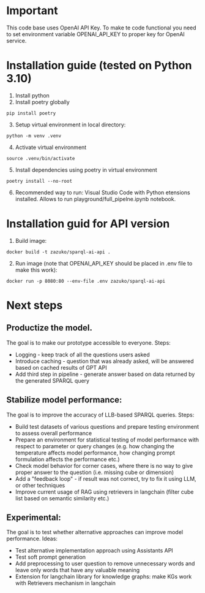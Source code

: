 # Important

This code base uses OpenAI API Key. To make te code functional you need to set environment variable OPENAI_API_KEY to proper key for OpenAI service.

# Installation guide (tested on Python 3.10)

1. Install python
2. Install poetry globally

```
pip install poetry
```

3. Setup virtual environment in local directory:

```
python -m venv .venv
```

4. Activate virtual environment

```
source .venv/bin/activate
```

5. Install dependencies using poetry in virtual environment

```
poetry install --no-root
```

6. Recommended way to run: Visual Studio Code with Python etensions installed. Allows to run playground/full_pipelne.ipynb notebook.

# Installation guid for API version

1. Build image:

```
docker build -t zazuko/sparql-ai-api .
```

2. Run image (note that OPENAI_API_KEY should be placed in .env file to make this work):

```
docker run -p 8080:80 --env-file .env zazuko/sparql-ai-api
```

# Next steps

## Productize the model.
The goal is to make our prototype accessible to everyone. Steps:
- Logging - keep track of all the questions users asked
- Introduce caching - question that was already asked, will be answered based on cached results of GPT API
- Add third step in pipeline - generate answer based on data returned by the generated SPARQL query


## Stabilize model performance:
The goal is to improve the accuracy of LLB-based SPARQL queries. Steps:
- Build test datasets of various questions and prepare testing environment to assess overall performance
- Prepare an environment for statistical testing of model performance with respect to parameter or query changes (e.g. how changing the temperature affects model performance, how changing prompt formulation affects the performance etc.)
- Check model behavior for corner cases, where there is no way to give proper answer to the question (i.e. missing cube or dimension)
- Add a "feedback loop" - if result was not correct, try to fix it using LLM, or other techniques
- Improve current usage of RAG using retrievers in langchain (filter cube list based on semantic similarity etc.)

## Experimental:
The goal is to test whether alternative approaches can improve model performance. Ideas:
- Test alternative implementation approach using Assistants API
- Test soft prompt generation
- Add preprocessing to user question to remove unnecessary words and leave only words that have any valuable meaning
- Extension for langchain library for knowledge graphs: make KGs work with Retrievers mechanism in langchain
